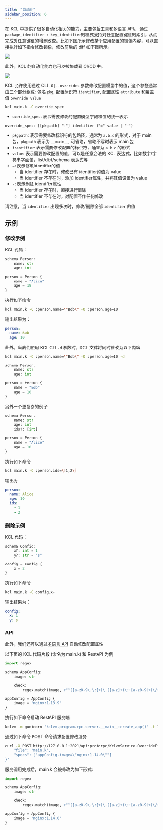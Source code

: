 ```yaml
---
title: "自动化"
sidebar_position: 6
---
```


在 KCL 中提供了很多自动化相关的能力，主要包括工具和多语言 API。 通过 `package_identifier : key_identifier`的模式支持对任意配置键值的索引，从而完成对任意键值的增删改查。比如下图所示修改某个应用配置的镜像内容，可以直接执行如下指令修改镜像，修改前后的 diff 如下图所示。

![](/img/blog/2022-09-15-declarative-config-overview/14-kcl-image-update.png)

此外，KCL 的自动化能力也可以被集成到 CI/CD 中。

![](/img/blog/2022-09-15-declarative-config-overview/15-kcl-automation.png)

KCL 允许使用通过 CLI `-O|--overrides` 参数修改配置模型中的值，这个参数通常由三个部分组成: 包名 `pkg`, 配置标识符 `identifier`, 配置属性 `attribute` 和覆盖值 `override_value`

```bash
kcl main.k -O override_spec
```

- `override_spec`: 表示需要修改的配置模型字段和值的统一表示

```
override_spec: [[pkgpath] ":"] identifier ("=" value | "-")
```

- `pkgpath`: 表示需要修改标识符的包路径，通常为 `a.b.c` 的形式，对于 main 包，`pkgpath` 表示为 `__main__`, 可省略，省略不写时表示 main 包
- `identifier`: 表示需要修改配置的标识符，通常为 `a.b.c` 的形式
- `value`: 表示需要修改配置的值，可以是任意合法的 KCL 表达式，比如数字/字符串字面值，list/dict/schema 表达式等
- `=`: 表示修改identifier的值
  - 当 identifier 存在时，修改已有 identifier的值为 value
  - 当 identifier 不存在时，添加 identifier属性，并将其值设置为 value
- `-`: 表示删除 identifier属性
  - 当 identifier 存在时，直接进行删除
  - 当 identifier 不存在时，对配置不作任何修改

请注意，当 `identifier` 出现多次时，修改/删除全部 `identifier` 的值

## 示例

### 修改示例

KCL 代码：

```python
schema Person:
    name: str
    age: int

person = Person {
    name = "Alice"
    age = 18
}
```

执行如下命令

```bash
kcl main.k -O :person.name=\"Bob\" -O :person.age=10
```

输出结果为：

```yaml
person:
  name: Bob
  age: 10
```

此外，当我们使用 KCL CLI `-d` 参数时，KCL 文件将同时修改为以下内容

```bash
kcl main.k -O :person.name=\"Bob\" -O :person.age=10 -d
```

```python
schema Person:
    name: str
    age: int

person = Person {
    name = "Bob"
    age = 10
}
```

另外一个更复杂的例子

```python
schema Person:
    name: str
    age: int
    ids?: [int]

person = Person {
    name = "Alice"
    age = 10
}
```

执行如下命令

```bash
kcl main.k -O :person.ids=\[1,2\]
```

输出为

```yaml
person:
  name: Alice
  age: 10
  ids:
    - 1
    - 2
```

### 删除示例

KCL 代码：

```python
schema Config:
    x?: int = 1
    y?: str = "s"

config = Config {
    x = 2
}
```

执行如下命令

```bash
kcl main.k -O config.x-
```

输出结果为：

```yaml
config:
  x: 1
  y: s
```

### API

此外，我们还可以通过[多语言 API](/docs/reference/xlang-api/overview) 自动修改配置属性

以下面的 KCL 代码片段 (命名为 main.k) 和 RestAPI 为例

```python
import regex

schema AppConfig:
    image: str

    check:
        regex.match(image, r"^([a-z0-9\.\:]+)\.([a-z]+)\:([a-z0-9]+)\/([a-z0-9\.]+)\/([a-z0-9-_.:]+)$"), "image name should satisfy the \`REPOSITORY:TAG\` form"

appConfig = AppConfig {
    image = "nginx:1.13.9"
}
```

执行如下命令启动 RestAPI 服务端

```bash
kclvm -m gunicorn "kclvm.program.rpc-server.__main__:create_app()" -t 120 -w 4 -k uvicorn.workers.UvicornWorker -b :2021
```

通过如下命令 POST 命令请求配置修改服务

```bash
curl -X POST http://127.0.0.1:2021/api:protorpc/KclvmService.OverrideFile -H 'content-type: accept/json' -d '{
    "file": "main.k",
    "specs": ["appConfig.image=\"nginx:1.14.0\""]
}'
```

服务调用完成后，main.k 会被修改为如下形式:

```python
import regex

schema AppConfig:
    image: str

    check:
        regex.match(image, r"^([a-z0-9\.\:]+)\.([a-z]+)\:([a-z0-9]+)\/([a-z0-9\.]+)\/([a-z0-9-_.:]+)$"), "image name should satisfy the \`REPOSITORY:TAG\` form"

appConfig = AppConfig {
    image = "nginx:1.14.0"
}
```
